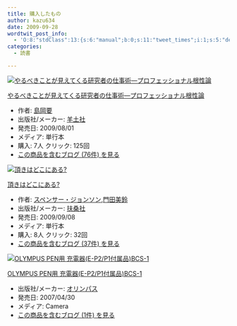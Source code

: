 ```yaml
---
title: 購入したもの
author: kazu634
date: 2009-09-28
wordtwit_post_info:
  - 'O:8:"stdClass":13:{s:6:"manual";b:0;s:11:"tweet_times";i:1;s:5:"delay";i:0;s:7:"enabled";i:1;s:10:"separation";s:2:"60";s:7:"version";s:3:"3.7";s:14:"tweet_template";b:0;s:6:"status";i:2;s:6:"result";a:0:{}s:13:"tweet_counter";i:2;s:13:"tweet_log_ids";a:1:{i:0;i:4801;}s:9:"hash_tags";a:0:{}s:8:"accounts";a:1:{i:0;s:7:"kazu634";}}'
categories:
  - 読書

---
```

<div class="section">
<div class="hatena-asin-detail">
<a href="http://www.amazon.co.jp/dp/4758120056/?tag=hatena_st1-22&ascsubtag=d-7ibv" onclick="__gaTracker('send', 'event', 'outbound-article', 'http://www.amazon.co.jp/dp/4758120056/?tag=hatena_st1-22&ascsubtag=d-7ibv', '');"><img src="https://images-na.ssl-images-amazon.com/images/I/511UdWrApZL._SL160_.jpg" class="hatena-asin-detail-image" alt="やるべきことが見えてくる研究者の仕事術―プロフェッショナル根性論" title="やるべきことが見えてくる研究者の仕事術―プロフェッショナル根性論" /></a></p> 
    
<div class="hatena-asin-detail-info">
<p class="hatena-asin-detail-title">
<a href="http://www.amazon.co.jp/dp/4758120056/?tag=hatena_st1-22&ascsubtag=d-7ibv" onclick="__gaTracker('send', 'event', 'outbound-article', 'http://www.amazon.co.jp/dp/4758120056/?tag=hatena_st1-22&ascsubtag=d-7ibv', 'やるべきことが見えてくる研究者の仕事術―プロフェッショナル根性論');">やるべきことが見えてくる研究者の仕事術―プロフェッショナル根性論</a>
</p>
      
<ul>
<li>
<span class="hatena-asin-detail-label">作者:</span> <a href="http://d.hatena.ne.jp/keyword/%C5%E7%B2%AC%CD%D7" onclick="__gaTracker('send', 'event', 'outbound-article', 'http://d.hatena.ne.jp/keyword/%C5%E7%B2%AC%CD%D7', '島岡要');" class="keyword">島岡要</a>
</li>
<li>
<span class="hatena-asin-detail-label">出版社/メーカー:</span> <a href="http://d.hatena.ne.jp/keyword/%CD%D3%C5%DA%BC%D2" onclick="__gaTracker('send', 'event', 'outbound-article', 'http://d.hatena.ne.jp/keyword/%CD%D3%C5%DA%BC%D2', '羊土社');" class="keyword">羊土社</a>
</li>
<li>
<span class="hatena-asin-detail-label">発売日:</span> 2009/08/01
</li>
<li>
<span class="hatena-asin-detail-label">メディア:</span> 単行本
</li>
<li>
<span class="hatena-asin-detail-label">購入</span>: 7人 <span class="hatena-asin-detail-label">クリック</span>: 125回
</li>
<li>
<a href="http://d.hatena.ne.jp/asin/4758120056" onclick="__gaTracker('send', 'event', 'outbound-article', 'http://d.hatena.ne.jp/asin/4758120056', 'この商品を含むブログ (76件) を見る');" target="_blank">この商品を含むブログ (76件) を見る</a>
</li>
</ul>
</div>
    
<div class="hatena-asin-detail-foot">
</div>
</div>
  
<div class="hatena-asin-detail">
<a href="http://www.amazon.co.jp/dp/4594060528/?tag=hatena_st1-22&ascsubtag=d-7ibv" onclick="__gaTracker('send', 'event', 'outbound-article', 'http://www.amazon.co.jp/dp/4594060528/?tag=hatena_st1-22&ascsubtag=d-7ibv', '');"><img src="https://images-na.ssl-images-amazon.com/images/I/51TJeDYaWqL._SL160_.jpg" class="hatena-asin-detail-image" alt="頂きはどこにある?" title="頂きはどこにある?" /></a></p> 
    
<div class="hatena-asin-detail-info">
<p class="hatena-asin-detail-title">
<a href="http://www.amazon.co.jp/dp/4594060528/?tag=hatena_st1-22&ascsubtag=d-7ibv" onclick="__gaTracker('send', 'event', 'outbound-article', 'http://www.amazon.co.jp/dp/4594060528/?tag=hatena_st1-22&ascsubtag=d-7ibv', '頂きはどこにある?');">頂きはどこにある?</a>
</p>
      
<ul>
<li>
<span class="hatena-asin-detail-label">作者:</span> <a href="http://d.hatena.ne.jp/keyword/%A5%B9%A5%DA%A5%F3%A5%B5%A1%BC%A1%A6%A5%B8%A5%E7%A5%F3%A5%BD%A5%F3" onclick="__gaTracker('send', 'event', 'outbound-article', 'http://d.hatena.ne.jp/keyword/%A5%B9%A5%DA%A5%F3%A5%B5%A1%BC%A1%A6%A5%B8%A5%E7%A5%F3%A5%BD%A5%F3', 'スペンサー・ジョンソン');" class="keyword">スペンサー・ジョンソン</a>,<a href="http://d.hatena.ne.jp/keyword/%CC%E7%C5%C4%C8%FE%CE%EB" onclick="__gaTracker('send', 'event', 'outbound-article', 'http://d.hatena.ne.jp/keyword/%CC%E7%C5%C4%C8%FE%CE%EB', '門田美鈴');" class="keyword">門田美鈴</a>
</li>
<li>
<span class="hatena-asin-detail-label">出版社/メーカー:</span> <a href="http://d.hatena.ne.jp/keyword/%C9%DE%B7%AC%BC%D2" onclick="__gaTracker('send', 'event', 'outbound-article', 'http://d.hatena.ne.jp/keyword/%C9%DE%B7%AC%BC%D2', '扶桑社');" class="keyword">扶桑社</a>
</li>
<li>
<span class="hatena-asin-detail-label">発売日:</span> 2009/09/08
</li>
<li>
<span class="hatena-asin-detail-label">メディア:</span> 単行本
</li>
<li>
<span class="hatena-asin-detail-label">購入</span>: 8人 <span class="hatena-asin-detail-label">クリック</span>: 32回
</li>
<li>
<a href="http://d.hatena.ne.jp/asin/4594060528" onclick="__gaTracker('send', 'event', 'outbound-article', 'http://d.hatena.ne.jp/asin/4594060528', 'この商品を含むブログ (37件) を見る');" target="_blank">この商品を含むブログ (37件) を見る</a>
</li>
</ul>
</div>
    
<div class="hatena-asin-detail-foot">
</div>
</div>
  
<div class="hatena-asin-detail">
<a href="http://www.amazon.co.jp/dp/B000NZE1OS/?tag=hatena_st1-22&ascsubtag=d-7ibv" onclick="__gaTracker('send', 'event', 'outbound-article', 'http://www.amazon.co.jp/dp/B000NZE1OS/?tag=hatena_st1-22&ascsubtag=d-7ibv', '');"><img src="https://images-na.ssl-images-amazon.com/images/I/41paoPE2OlL._SL160_.jpg" class="hatena-asin-detail-image" alt="OLYMPUS PEN用 充電器(E-P2/P1付属品)BCS-1" title="OLYMPUS PEN用 充電器(E-P2/P1付属品)BCS-1" /></a></p> 
    
<div class="hatena-asin-detail-info">
<p class="hatena-asin-detail-title">
<a href="http://www.amazon.co.jp/dp/B000NZE1OS/?tag=hatena_st1-22&ascsubtag=d-7ibv" onclick="__gaTracker('send', 'event', 'outbound-article', 'http://www.amazon.co.jp/dp/B000NZE1OS/?tag=hatena_st1-22&ascsubtag=d-7ibv', 'OLYMPUS PEN用 充電器(E-P2/P1付属品)BCS-1');">OLYMPUS PEN用 充電器(E-P2/P1付属品)BCS-1</a>
</p>
      
<ul>
<li>
<span class="hatena-asin-detail-label">出版社/メーカー:</span> <a href="http://d.hatena.ne.jp/keyword/%A5%AA%A5%EA%A5%F3%A5%D1%A5%B9" onclick="__gaTracker('send', 'event', 'outbound-article', 'http://d.hatena.ne.jp/keyword/%A5%AA%A5%EA%A5%F3%A5%D1%A5%B9', 'オリンパス');" class="keyword">オリンパス</a>
</li>
<li>
<span class="hatena-asin-detail-label">発売日:</span> 2007/04/30
</li>
<li>
<span class="hatena-asin-detail-label">メディア:</span> Camera
</li>
<li>
<a href="http://d.hatena.ne.jp/asin/B000NZE1OS" onclick="__gaTracker('send', 'event', 'outbound-article', 'http://d.hatena.ne.jp/asin/B000NZE1OS', 'この商品を含むブログ (1件) を見る');" target="_blank">この商品を含むブログ (1件) を見る</a>
</li>
</ul>
</div>
    
<div class="hatena-asin-detail-foot">
</div>
</div>
</div>
